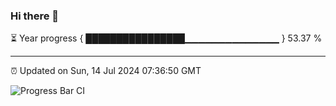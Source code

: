 ### Hi there 👋

⏳ Year progress { ████████████████▁▁▁▁▁▁▁▁▁▁▁▁▁▁ } 53.37 %

---

⏰ Updated on Sun, 14 Jul 2024 07:36:50 GMT

![Progress Bar CI](https://github.com/IshwaranRudhara/GIT-ACTION/workflows/Progress%20Bar%20CI/badge.svg)
